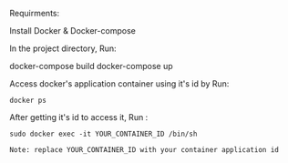 Requirments:

 Install Docker & Docker-compose

In the project directory, Run:

  docker-compose build
  docker-compose up

 Access docker's application container using it's id by Run:
 
    docker ps
    
After getting it's id to access it, Run : 

    sudo docker exec -it YOUR_CONTAINER_ID /bin/sh

    Note: replace YOUR_CONTAINER_ID with your container application id
